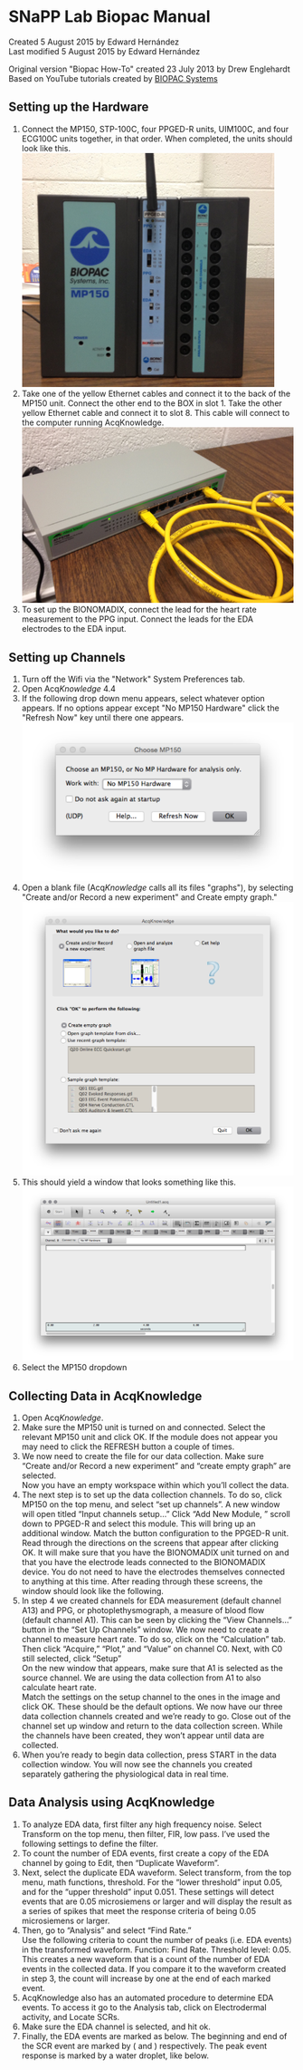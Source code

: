 
# SNaPP Lab Biopac Manual

Created 5 August 2015 by Edward Hernández  
Last modified 5 August 2015 by Edward Hernández  

Original version "Biopac How-To" created 23 July 2013 by Drew Englehardt  
Based on YouTube tutorials created by [BIOPAC Systems](https://www.youtube.com/user/BiopacSystems)

## Setting up the Hardware

1. Connect the MP150, STP-100C, four PPGED-R units, UIM100C, and four ECG100C units together, in that order. When completed, the units should look like this.  
![Assembled MP150][MP150assembled]
2. Take one of the yellow Ethernet cables and connect it to the back of the MP150 unit. Connect the other end to the BOX in slot 1. Take the other yellow Ethernet cable and connect it to slot 8. This cable will connect to the computer running AcqKnowledge.  
![Attached cords][AT-FS708]
3. To set up the BIONOMADIX, connect the lead for the heart rate measurement to the PPG input. Connect the leads for the EDA electrodes to the EDA input. 

## Setting up Channels

1. Turn off the Wifi via the "Network" System Preferences tab.
2. Open Acq*Knowledge* 4.4
3. If the following drop down menu appears, select whatever option appears. If no options appear except "No MP150 Hardware" click the "Refresh Now" key until there one appears.  
![MP150 Selection][MP150selection]
4. Open a blank file (Acq*Knowledge* calls all its files "graphs"), by selecting "Create and/or Record a new experiment" and Create empty graph."  
![AcqKnowledge Blank Graph Creation][BlankGraphCreation]
5. This should yield a window that looks something like this.  
![Blank Graph][BlankGraph]
6. Select the MP150 dropdown

## Collecting Data in AcqKnowledge

1. Open Acq*Knowledge*.
2. Make sure the MP150 unit is turned on and connected. Select the relevant MP150 unit and click OK. If the module does not appear you may need to click the REFRESH button a couple of times.
3. We now need to create the file for our data collection. Make sure “Create and/or Record a new experiment” and “create empty graph” are selected.  
Now you have an empty workspace within which you’ll collect the data.
4. The next step is to set up the data collection channels. To do so, click MP150 on the top menu, and select “set up channels”. A new window will open titled “Input channels setup…” Click “Add New Module, ” scroll down to PPGED-R and select this module. This will bring up an additional window. Match the button configuration to the PPGED-R unit.  
Read through the directions on the screens that appear after clicking OK. It will make sure that you have the BIONOMADIX unit turned on and that you have the electrode leads connected to the BIONOMADIX device. You do not need to have the electrodes themselves connected to anything at this time. After reading through these screens, the window should look like the following.
5. In step 4 we created channels for EDA measurement (default channel A13) and PPG, or photoplethysmograph, a measure of blood flow (default channel A1). This can be seen by clicking the “View Channels…” button in the “Set Up Channels” window. We now need to create a channel to measure heart rate. To do so, click on the “Calculation” tab. Then click “Acquire,” “Plot,” and “Value” on channel C0. Next, with C0 still selected, click “Setup”  
On the new window that appears, make sure that A1 is selected as the source channel. We are using the data collection from A1 to also calculate heart rate.  
Match the settings on the setup channel to the ones in the image and click OK. These should be the default options. We now have our three data collection channels created and we’re ready to go. Close out of the channel set up window and return to the data collection screen. While the channels have been created, they won’t appear until data are collected.
6. When you’re ready to begin data collection, press START in the data collection window. You will now see the channels you created separately gathering the physiological data in real time.


## Data Analysis using AcqKnowledge

1. To analyze EDA data, first filter any high frequency noise. Select Transform on the top menu, then filter, FIR, low pass. I’ve used the following settings to define the filter.
2. To count the number of EDA events, first create a copy of the EDA channel by going to Edit, then “Duplicate Waveform”.
3. Next, select the duplicate EDA waveform. Select transform, from the top menu, math functions, threshold. For the “lower threshold” input 0.05, and for the “upper threshold” input 0.051. These settings will detect events that are 0.05 microsiemens or larger and will display the result as a series of spikes that meet the response criteria of being 0.05 microsiemens or larger. 
4. Then, go to “Analysis” and select “Find Rate.”  
Use the following criteria to count the number of peaks (i.e. EDA events) in the transformed waveform. Function: Find Rate. Threshold level: 0.05.  
This creates a new waveform that is a count of the number of EDA events in the collected data. If you compare it to the waveform created in step 3, the count will increase by one at the end of each marked event.
5. AcqKnowledge also has an automated procedure to determine EDA events. To access it go to the Analysis tab, click on Electrodermal activity, and Locate SCRs.
6. Make sure the EDA channel is selected, and hit ok.
7. Finally, the EDA events are marked as below. The beginning and end of the SCR event are marked by ( and ) respectively. The peak event response is marked by a water droplet, like below.

[MP150assembled]: .Pictures/MP150assembled.png
[AT-FS708]: .Pictures/AT-FS708.png
[MP150selection]: .Pictures/MP150selection.png
[BlankGraphCreation]: .Pictures/BlankGraphCreation.png
[BlankGraph]: .Pictures/BlankGraph.png
[MenuBar]: .Pictures/MenuBar.png
